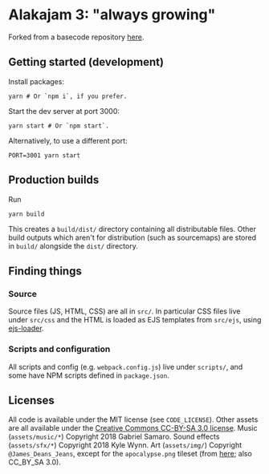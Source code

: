# Alakajam 3: "always growing"
Forked from a basecode repository [here](https://github.com/coxm/es6-phaser3-basecode).

## Getting started (development)
Install packages:

    yarn # Or `npm i`, if you prefer.

Start the dev server at port 3000:

    yarn start # Or `npm start`.

Alternatively, to use a different port:

    PORT=3001 yarn start

## Production builds
Run

    yarn build

This creates a `build/dist/` directory containing all distributable files. Other build outputs which aren't for distribution (such as sourcemaps) are stored in `build/` alongside the `dist/` directory.

## Finding things
### Source
Source files (JS, HTML, CSS) are all in `src/`. In particular CSS files live under `src/css` and the HTML is loaded as EJS templates from `src/ejs`, using [ejs-loader](https://github.com/okonet/ejs-loader).

### Scripts and configuration
All scripts and config (e.g. `webpack.config.js`) live under `scripts/`, and some have NPM scripts defined in `package.json`.

## Licenses
All code is available under the MIT license (see `CODE_LICENSE`). Other assets are all available under the [Creative Commons CC-BY-SA 3.0 license](https://creativecommons.org/licenses/by-sa/3.0/). Music (`assets/music/*`) Copyright 2018 Gabriel Samaro. Sound effects (`assets/sfx/*`) Copyright 2018 Kyle Wynn. Art (`assets/img/`) Copyright `@James_Deans_Jeans`, except for the `apocalypse.png` tileset (from [here](https://opengameart.org/content/post-apocalyptic-16x16-tileset-update1); also CC_BY_SA 3.0).
